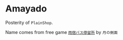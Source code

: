 # Amayado

Posterity of `PlainShop`.

Name comes from free game [`雨宿バス停留所`](https://pan.baidu.com/s/1OxCgxq0leAlQEFisuNzQ2w?pwd=rpdh) by `月の側面`
